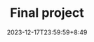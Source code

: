---
type: assignment
date: 2023-12-17T23:59:59+8:49
title: 'Final project'
pdf: /static_files/assignments/final_project.pdf
attachment: /static_files/assignments/final_project.zip
due_event: 
    type: due
    date: 2024-1-17T23:59:59
    description: 'Final Project Due'
---